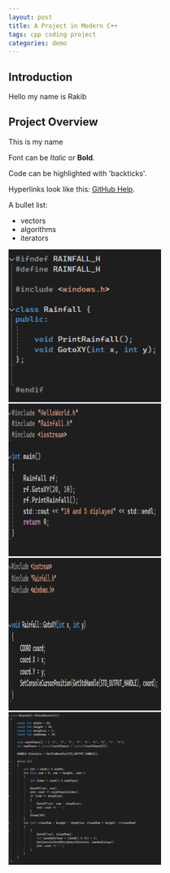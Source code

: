 ```yaml
---
layout: post
title: A Project in Modern C++
tags: cpp coding project
categories: demo
---
```

## Introduction
Hello my name is Rakib 

## Project Overview

This is my name

Font can be *Italic* or **Bold**.

Code can be highlighted with 'backticks'.

Hyperlinks look like this: [GitHub Help](https://help.github.com/).

A bullet list:

- vectors
- algorithms
- iterators


<img src="https://raw.githubusercontent.com/RakibR7/Matrix-Rain-cpp/main/docs/assets/images/Rainfall_header_part_4.png" width="300" height="300">

<img src="https://raw.githubusercontent.com/RakibR7/Matrix-Rain-cpp/main/docs/assets/images/main_part_3.png" width="300" height="300">

<img src="https://raw.githubusercontent.com/RakibR7/Matrix-Rain-cpp/main/docs/assets/images/part_1.png" width="300" height="300">

<img src="https://raw.githubusercontent.com/RakibR7/Matrix-Rain-cpp/main/docs/assets/images/part_2.png" width="300" height="300">
